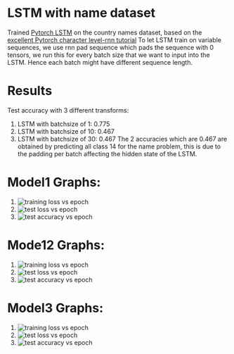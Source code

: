# LSTM with name dataset

Trained [Pytorch LSTM](https://github.com/pytorch/pytorch/blob/master/torch/nn/modules/rnn.py) on the country names dataset, based on the [excellent Pytorch character level-rnn tutorial](https://pytorch.org/tutorials/intermediate/char_rnn_classification_tutorial.html)
To let LSTM train on variable sequences, we use rnn pad sequence which pads the sequence with 0 tensors, we run this for every batch size that we want to input into the LSTM. Hence each batch might have different sequence length.  

# Results
Test accuracy with 3 different transforms:  
1. LSTM with batchsize of 1: 0.775
2. LSTM with batchsize of 10: 0.467
3. LSTM with batchsize of 30: 0.467
The 2 accuracies which are 0.467 are obtained by predicting all class 14 for the name problem, this is due to the padding per batch affecting the hidden state of the LSTM.

# Model1 Graphs:
1. ![training loss vs epoch](./results/model_training_loss.png)
2. ![test loss vs epoch](./results/model_test_loss.png)
3. ![test accuracy vs epoch](./results/model_test_acc.png)

# Mode12 Graphs:
1. ![training loss vs epoch](./results/model_2_training_loss.png)
2. ![test loss vs epoch](./results/model_2_test_loss.png)
3. ![test accuracy vs epoch](./results/model_2_test_acc.png)

# Model3 Graphs:
1. ![training loss vs epoch](./results/model_3_training_loss.png)
2. ![test loss vs epoch](./results/model_3_test_loss.png)
3. ![test accuracy vs epoch](./results/model_3_test_acc.png)
